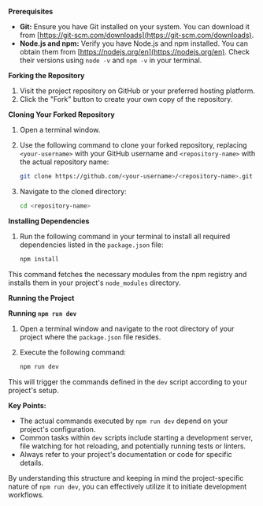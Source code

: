 

**Prerequisites**

- **Git:** Ensure you have Git installed on your system. You can download it from [https://git-scm.com/downloads](https://git-scm.com/downloads).
- **Node.js and npm:** Verify you have Node.js and npm installed. You can obtain them from [https://nodejs.org/en](https://nodejs.org/en). Check their versions using `node -v` and `npm -v` in your terminal.

**Forking the Repository**

1. Visit the project repository on GitHub or your preferred hosting platform.
2. Click the "Fork" button to create your own copy of the repository.

**Cloning Your Forked Repository**

1. Open a terminal window.
2. Use the following command to clone your forked repository, replacing `<your-username>` with your GitHub username and `<repository-name>` with the actual repository name:

   ```bash
   git clone https://github.com/<your-username>/<repository-name>.git
   ```

3. Navigate to the cloned directory:

   ```bash
   cd <repository-name>
   ```

**Installing Dependencies**

1. Run the following command in your terminal to install all required dependencies listed in the `package.json` file:

   ```bash
   npm install
   ```

This command fetches the necessary modules from the npm registry and installs them in your project's `node_modules` directory.

**Running the Project**
 
 

**Running `npm run dev`**

1. Open a terminal window and navigate to the root directory of your project where the `package.json` file resides.
2. Execute the following command:

   ```bash
   npm run dev
   ```

This will trigger the commands defined in the `dev` script according to your project's setup.

**Key Points:**

- The actual commands executed by `npm run dev` depend on your project's configuration.
- Common tasks within `dev` scripts include starting a development server, file watching for hot reloading, and potentially running tests or linters.
- Always refer to your project's documentation or code for specific details.

By understanding this structure and keeping in mind the project-specific nature of `npm run dev`, you can effectively utilize it to initiate development workflows.
